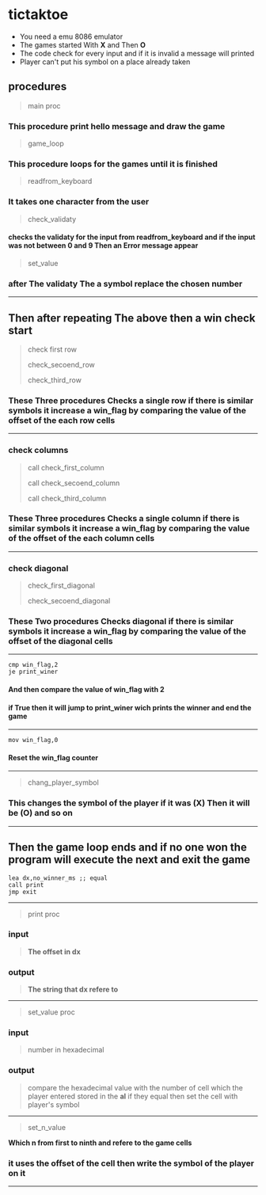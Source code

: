 # tictaktoe

- You need a emu 8086 emulator
- The games started With **X** and Then **O**
- The code check for every input and if it is invalid a message will printed
- Player can't put his symbol on a place already taken


## procedures

>main proc
### This procedure print hello message and draw the game 


>game_loop
### This procedure loops for the games until it is finished 



> readfrom_keyboard
### It takes one character from the user



> check_validaty
#### checks the validaty for the input from readfrom_keyboard and if the input was not between 0 and 9 Then an Error message appear 

>set_value 
### after The validaty The a symbol replace the chosen number  



****
## **Then after repeating The above then a win check start**   

>check first row 
>
>check_secoend_row 
>
>check_third_row

### These Three procedures Checks a single row if there is similar symbols it increase a __win_flag__ by comparing the value of the offset of the each row cells


***

### check columns

>call check_first_column 
>
>call check_secoend_column
> 
>call check_third_column

### These Three procedures Checks a single column if there is similar symbols it increase a __win_flag__ by comparing the value of the offset of the each column cells 
***
### check diagonal
>check_first_diagonal
>
>check_secoend_diagonal

### These Two procedures Checks diagonal if there is similar symbols it increase a __win_flag__ by comparing the value of the offset of the diagonal cells 
***

```
cmp win_flag,2
je print_winer
```

#### And then compare the value of win_flag with 2 


#### if True then it will jump to print_winer wich prints the winner and end the game

***

```
mov win_flag,0
```
#### Reset the win_flag counter

***

>chang_player_symbol
### This changes the symbol of the player if it was (X) Then it will be (O) and so on
***

## Then the game loop ends and if no one won the program will execute the next and exit the game
```
lea dx,no_winner_ms ;; equal
call print
jmp exit
```
***

> print proc
### input
> **The offset in dx** 
### output
> **The string that dx refere to**

***
>set_value proc
### input
> number in hexadecimal
### output
> compare the hexadecimal value with the number of cell which the player entered stored in the **al** if they equal then set the cell with player's symbol
***
>set_n_value 

**Which n from first to ninth and refere to the game cells**

### it uses the offset of the cell then write the symbol of the player on it
***

